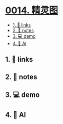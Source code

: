 # [0014. 精灵图](https://github.com/Tdahuyou/html-css/tree/main/0014.%20%E7%B2%BE%E7%81%B5%E5%9B%BE)

<!-- region:toc -->
- [1. 🔗 links](#1--links)
- [2. 📒 notes](#2--notes)
- [3. 💻 demo](#3--demo)
- [4. 🤖 AI](#4--ai)
<!-- endregion:toc -->

## 1. 🔗 links

## 2. 📒 notes

## 3. 💻 demo

## 4. 🤖 AI
